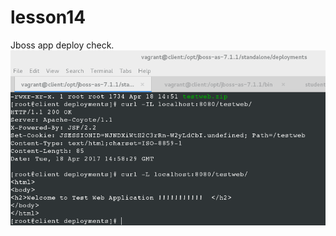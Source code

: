 # lesson14
Jboss app deploy check.
![alt tag](https://raw.githubusercontent.com/hopetds/lesson14/ikhamiakou/curl.png)

